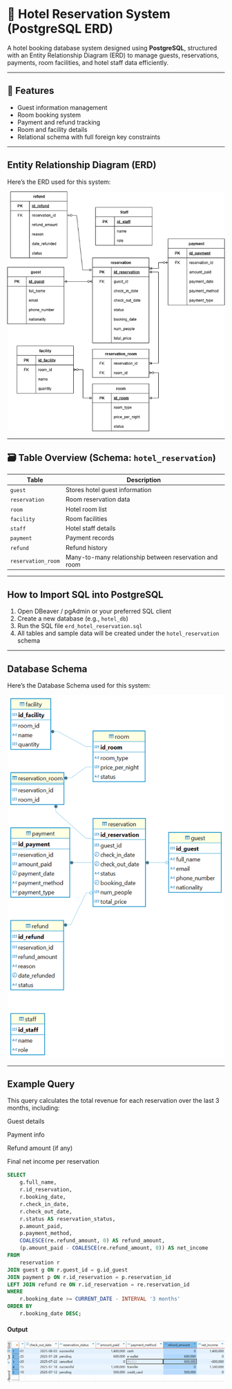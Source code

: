 # 🏨 Hotel Reservation System (PostgreSQL ERD)

A hotel booking database system designed using **PostgreSQL**, structured with an Entity Relationship Diagram (ERD) to manage guests, reservations, payments, room facilities, and hotel staff data efficiently.

---

## 📌 Features

- Guest information management
- Room booking system
- Payment and refund tracking
- Room and facility details
- Relational schema with full foreign key constraints

---

##  Entity Relationship Diagram (ERD)

Here’s the ERD used for this system:

![ERD Diagram](./assets/erd.png) 


---

## 🗃️ Table Overview (Schema: `hotel_reservation`)

| Table               | Description                         |
|---------------------|-------------------------------------|
| `guest`             | Stores hotel guest information      |
| `reservation`       | Room reservation data               |
| `room`              | Hotel room list                     |
| `facility`          | Room facilities                     |
| `staff`             | Hotel staff details                 |
| `payment`           | Payment records                     |
| `refund`            | Refund history                      |
| `reservation_room`  | Many-to-many relationship between reservation and room |

---

##  How to Import SQL into PostgreSQL

1. Open DBeaver / pgAdmin or your preferred SQL client  
2. Create a new database (e.g., `hotel_db`)
3. Run the SQL file `erd_hotel_reservation.sql`
4. All tables and sample data will be created under the `hotel_reservation` schema

---

## Database Schema
Here’s the Database Schema used for this system:

![Database Schema](./assets/database-schema.png) 

---

## Example Query

This query calculates the total revenue for each reservation over the last 3 months, including:

Guest details

Payment info

Refund amount (if any)

Final net income per reservation

```sql
SELECT 
    g.full_name,
    r.id_reservation,
    r.booking_date,
    r.check_in_date,
    r.check_out_date,
    r.status AS reservation_status,
    p.amount_paid,
    p.payment_method,
    COALESCE(re.refund_amount, 0) AS refund_amount,
    (p.amount_paid - COALESCE(re.refund_amount, 0)) AS net_income
FROM 
    reservation r
JOIN guest g ON r.guest_id = g.id_guest
JOIN payment p ON r.id_reservation = p.reservation_id
LEFT JOIN refund re ON r.id_reservation = re.reservation_id
WHERE 
    r.booking_date >= CURRENT_DATE - INTERVAL '3 months'
ORDER BY 
    r.booking_date DESC;
```
#### Output
![Database Schema](./assets/query-output.png) 

